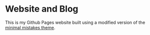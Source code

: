 # Website and Blog

This is my Github Pages website built using a modified version of the [minimal mistakes theme](https://github.com/mmistakes/minimal-mistakes).
